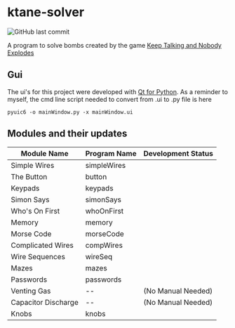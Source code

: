 # ktane-solver
![GitHub last commit](https://img.shields.io/github/last-commit/TalitaJames/ktane-solver)

 A program to solve bombs created by the game [Keep Talking and Nobody Explodes](https://www.bombmanual.com/)

## Gui 
The ui's for this project were developed with [Qt for Python](https://doc.qt.io/qtforpython/index.html). As a reminder to myself, the cmd line script needed to convert from .ui to .py file is here

```pyuic6 -o mainWindow.py -x mainWindow.ui```



## Modules and their updates
| Module Name | Program Name | Development Status |
|---|---|---|
| Simple Wires | simpleWires |  |
| The Button | button |  |
| Keypads | keypads |  |
| Simon Says | simonSays |  |
| Who's On First | whoOnFirst |  |
| Memory | memory |  |
| Morse Code | morseCode |  |
| Complicated Wires | compWires |  |
| Wire Sequences | wireSeq |  |
| Mazes | mazes |  |
| Passwords | passwords |  |
| Venting Gas | -- | (No Manual Needed) |
| Capacitor Discharge | -- | (No Manual Needed) |
| Knobs | knobs |  |